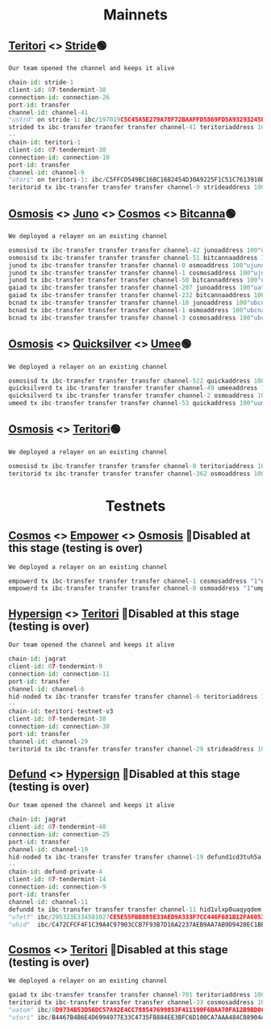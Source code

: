 <h1 align="center"> Mainnets </h1>

## [Teritori](https://explorer.stavr.tech/Teritori-Main/account/tori1ga4fx4mfe3r6ay3vcruslj2mj6fv3tua20sd99) <> [Stride](https://www.mintscan.io/stride/account/stride1673f0t8p893rqyqe420mgwwz92ac4qv6synvx2)🟢
`Our team opened the channel and keeps it alive`

```python
chain-id: stride-1
client-id: 07-tendermint-38
connection-id: connection-26
port-id: transfer
channel-id: channel-41
"ustrd" on stride-1: ibc/197019C5C45A5E279A78F72BAAFFD5869FD5A93293245E8A45D8AFFF431C6131
strided tx ibc-transfer transfer transfer channel-41 teritoriaddress 100ustrd --from <walletName> --chain-id stride-1 -y
--
chain-id: teritori-1
client-id: 07-tendermint-30
connection-id: connection-10
port-id: transfer
channel-id: channel-9
"utori" on teritori-1: ibc/C5FFCD549BC16BC1682454D30A9225F1C51C7613910D32B58EF4E12FF03471E1
teritorid tx ibc-transfer transfer transfer channel-9 strideaddress 100utori --from <walletName> --chain-id teritori-1 -y
```

## [Osmosis](https://www.mintscan.io/osmosis/account/osmo1at8e9mfuztffnc5mryehpl8yr5uewcggenffdu) <> [Juno](https://www.mintscan.io/juno/account/juno1grhaqx02dg8ahwz9ca08d6lnun9hmaeajmx0sz) <> [Cosmos](https://www.mintscan.io/cosmos/account/cosmos1ksnuupxn5pjc6h0e5t4g0nfuxqadxzyf2ypmd9) <> [Bitcanna](https://www.mintscan.io/bitcanna/account/bcna1f990s6slx4s0qv9s9h476pah5cejzdmvgp0x58)🟢
`We deployed a relayer on an existing channel`

```python
osmosisd tx ibc-transfer transfer transfer channel-42 junoaddress 100"uosmo" --from <wallet> --fees 100"uosmo" --chain-id osmosis-1 -y
osmosisd tx ibc-transfer transfer transfer channel-51 bitcannaaddress 100"uosmo" --from <wallet> --fees 100"uosmo" --chain-id osmosis-1 -y
junod tx ibc-transfer transfer transfer channel-0 osmoaddress 100"ujuno" --from <wallet> --fees 5000"ujuno" --chain-id juno-1 -y
junod tx ibc-transfer transfer transfer channel-1 cosmosaddress 100"ujuno" --from <wallet> --fees 5000"ujuno" --chain-id juno-1 -y
junod tx ibc-transfer transfer transfer channel-50 bitcannaddress 100"ujuno" --from <wallet> --fees 5000"ujuno" --chain-id juno-1 -y
gaiad tx ibc-transfer transfer transfer channel-207 junoaddress 100"uatom" --from <wallet> --fees 5000"uatom" --chain-id cosmoshub-4 -y
gaiad tx ibc-transfer transfer transfer channel-232 bitcannaaddress 100"uatom" --from <wallet> --fees 5000"uatom" --chain-id cosmoshub-4 -y
bcnad tx ibc-transfer transfer transfer channel-10 junoaddress 100"ubcna" --from <wallet> --fees 500"ubcna" --chain-id bitcanna-1 -y
bcnad tx ibc-transfer transfer transfer channel-1 osmoaddress 100"ubcna" --from <wallet> --fees 500"ubcna" --chain-id bitcanna-1 -y
bcnad tx ibc-transfer transfer transfer channel-3 cosmosaddress 100"ubcna" --from <wallet> --fees 500"ubcna" --chain-id bitcanna-1 -y
```
## [Osmosis](https://www.mintscan.io/osmosis/account/osmo1at8e9mfuztffnc5mryehpl8yr5uewcggenffdu) <> [Quicksilver](https://www.mintscan.io/quicksilver/account/quick1s555gqq6yhqa4nw688tvs6mj8jaay6spp6aexn) <> [Umee](https://www.mintscan.io/umee/account/umee15wn9jeqec7vy9h973lgr202jskjpuwzmq0z04k)🟢
`We deployed a relayer on an existing channel`

```python
osmosisd tx ibc-transfer transfer transfer channel-522 quickaddress 100"uosmo" --from <wallet> --fees 100"uosmo" --chain-id osmosis-1 -y
quicksilverd tx ibc-transfer transfer transfer channel-49 umeeaddress 100"uqck" --from <wallet> --fees 500"uqck" --chain-id quicksilver-2 -y
quicksilverd tx ibc-transfer transfer transfer channel-2 osmoaddress 100"uqck" --from <wallet> --fees 500"uqck" --chain-id quicksilver-2 -y
umeed tx ibc-transfer transfer transfer channel-53 quickaddress 100"uumee" --from <wallet> --fees 500"uumee" --chain-id umee-1 -y
```


## [Osmosis](https://www.mintscan.io/osmosis/account/osmo1pxdmk2hv3qyjt3hlee7yd8nuvk49v6l52v9wpw) <> [Teritori](https://explorer.stavr.tech/Teritori-Main/account/tori1v9scwrt3ndarwla5juj3mxhr6njpwp4wc3enhm)🟢
`We deployed a relayer on an existing channel`

```python
osmosisd tx ibc-transfer transfer transfer channel-0 teritoriaddress 100"uosmo" --from <wallet> --fees 100"uosmo" --chain-id osmosis-1 -y
teritorid tx ibc-transfer transfer transfer channel-362 osmoaddress 100"utori" --from <wallet> --fees 100"utori" --chain-id teritori-1 -y
```

<h1 align="center"> Testnets </h1>

## [Cosmos](https://explorer.theta-testnet.polypore.xyz/accounts/cosmos1ksnuupxn5pjc6h0e5t4g0nfuxqadxzyf2ypmd9) <> [Empower](https://explorer.stavr.tech/Empower/account/empower1xz7a5r70a593zhp2hmjn9jtf9knhkhum7aatn9) <> [Osmosis](https://testnet.mintscan.io/osmosis-testnet/account/osmo1rj72094qkhlll5a2y2cdvkk7j998etun4zcl67) 🔴Disabled at this stage (testing is over)
`We deployed a relayer on an existing channel`
```python
empowerd tx ibc-transfer transfer transfer channel-1 cosmosaddress "1"umpwr --from Empwallet --fees 9000umpwr --chain-id circulus-1 -y
empowerd tx ibc-transfer transfer transfer channel-0 osmoaddress "1"umpwr --from Empwallet --fees 9000umpwr --chain-id circulus-1 -y
```

## [Hypersign](https://explorer.stavr.tech/HyperSign/account/hid1vlxp0uaqyqdemc6j3gp3nqxqh25xdf0dje3phu) <> [Teritori](https://explorer.stavr.tech/Teritori/account/tori1s0vm8xsshy5nekdn5uc8jresjshz4hneu7y4a0) 🔴Disabled at this stage (testing is over)
`Our team opened the channel and keeps it alive`
```python
chain-id: jagrat
client-id: 07-tendermint-9
connection-id: connection-11
port-id: transfer
channel-id: channel-6
hid-noded tx ibc-transfer transfer transfer channel-6 teritoriaddress 100"uhid" --from <walletName> --chain-id jagrat -y
--
chain-id: teritori-testnet-v3
client-id: 07-tendermint-38
connection-id: connection-30
port-id: transfer
channel-id: channel-29
teritorid tx ibc-transfer transfer transfer channel-29 strideaddress 100"utori" --from <walletName> --chain-id teritori-testnet-v3 -y
```

## [Defund](https://explorer.stavr.tech/defund-testnet/account/defund1cd3tuh5amfe46jjs3rnpp3w8d4h394qhc7qm7n) <> [Hypersign](https://explorer.stavr.tech/HyperSign/account/hid1vlxp0uaqyqdemc6j3gp3nqxqh25xdf0dje3phu) 🔴Disabled at this stage (testing is over)
`Our team opened the channel and keeps it alive`
```python
chain-id: jagrat
client-id: 07-tendermint-40
connection-id: connection-25
port-id: transfer
channel-id: channel-19
hid-noded tx ibc-transfer transfer transfer channel-19 defund1cd3tuh5a.......address "1"uhid --from wallet --chain-id=jagrat -y
--
chain-id: defund-private-4
client-id: 07-tendermint-14
connection-id: connection-9
port-id: transfer
channel-id: channel-11
defundd tx ibc-transfer transfer transfer channel-11 hid1vlxp0uaqyqdem........address "1"ufetf --from wallet --chain-id defund-private-4 -y
"ufetf"	ibc/295323E334581027CE5E55FBB085E33AED9A333F7CC446F681B12FA605311E32
"uhid"  ibc/C472CFCF4F1C39A4C97903CCB7F93B7D16A2237AEB9AA7AB9D9420EC1BB37DE1
```
## [Cosmos](https://explorer.stavr.tech/cosmos(gaia)/account/cosmos1jjfdy6akj0cpxm95nlqxx72cgzlzspm84jnfc3) <> [Teritori](https://explorer.stavr.tech/Teritori/account/tori1kepukqgun5vm033pp089lvj67q00r87kzemj6w) 🔴Disabled at this stage (testing is over)
`We deployed a relayer on an existing channel`
```python
gaiad tx ibc-transfer transfer transfer channel-701 teritoriaddress 100"uatom" --from <wallet> --chain-id=theta-testnet-001 -y
teritorid tx ibc-transfer transfer transfer channel-33 cosmosaddress 100"utori" --from <wallet> --chain-id teritori-testnet-v3 -y
"uatom" ibc/8D9734B53D56DC57A92E4CC788547699853F411190F6DAA70FA12B9BD062F7AE
"utori" ibc/B4467B4B6E4D6994977E33C4735FB884EE3BFC6D100CA7AAA484C08904A196DC 
```

